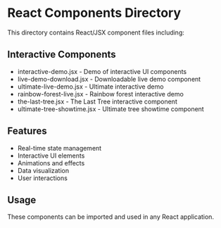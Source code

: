 # React Components Directory

This directory contains React/JSX component files including:

## Interactive Components
- interactive-demo.jsx - Demo of interactive UI components
- live-demo-download.jsx - Downloadable live demo component
- ultimate-live-demo.jsx - Ultimate interactive demo
- rainbow-forest-live.jsx - Rainbow forest interactive demo
- the-last-tree.jsx - The Last Tree interactive component
- ultimate-tree-showtime.jsx - Ultimate tree showtime component

## Features
- Real-time state management
- Interactive UI elements
- Animations and effects
- Data visualization
- User interactions

## Usage
These components can be imported and used in any React application.